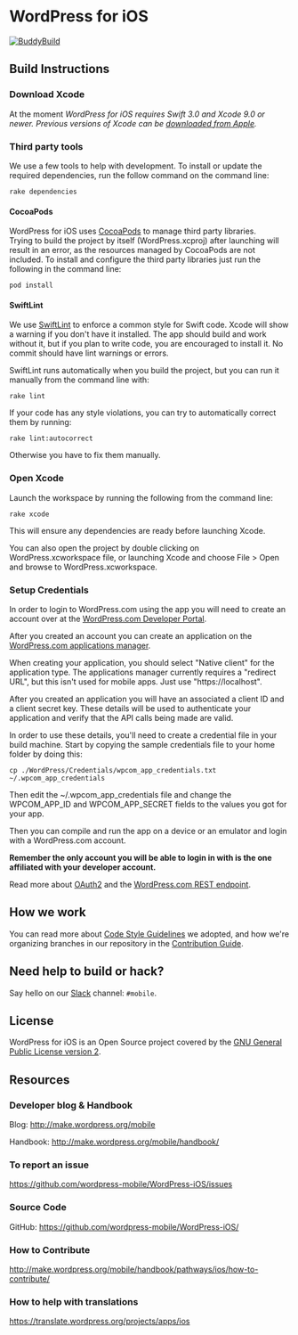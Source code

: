 # WordPress for iOS #

[![BuddyBuild](https://dashboard.buddybuild.com/api/statusImage?appID=57a120bbe0f5520100e11c19&branch=develop&build=latest)](https://dashboard.buddybuild.com/apps/57a120bbe0f5520100e11c19/build/latest)

## Build Instructions

### Download Xcode

At the moment *WordPress for iOS requires Swift 3.0 and Xcode 9.0 or newer. Previous versions of Xcode can be [downloaded from Apple](https://developer.apple.com/downloads/index.action).*

### Third party tools

We use a few tools to help with development. To install or update the required dependencies, run the follow command on the command line:

`rake dependencies`

#### CocoaPods

WordPress for iOS uses [CocoaPods](http://cocoapods.org/) to manage third party libraries.  
Trying to build the project by itself (WordPress.xcproj) after launching will result in an error, as the resources managed by CocoaPods are not included. To install and configure the third party libraries just run the following in the command line:

`pod install`

#### SwiftLint

We use [SwiftLint](https://github.com/realm/SwiftLint) to enforce a common style for Swift code. Xcode will show a warning if you don't have it installed. The app should build and work without it, but if you plan to write code, you are encouraged to install it. No commit should have lint warnings or errors.

SwiftLint runs automatically when you build the project, but you can run it manually from the command line with: 

`rake lint`

If your code has any style violations, you can try to automatically correct them by running:

`rake lint:autocorrect`

Otherwise you have to fix them manually.

### Open Xcode

Launch the workspace by running the following from the command line:

`rake xcode`

This will ensure any dependencies are ready before launching Xcode. 

You can also open the project by double clicking on WordPress.xcworkspace file, or launching Xcode and choose File > Open and browse to WordPress.xcworkspace.

### Setup Credentials

In order to login to WordPress.com using the app you will need to create an account over at the [WordPress.com Developer Portal](https://developer.wordpress.com).

After you created an account you can create an application on the [WordPress.com applications manager](https://developer.wordpress.com/apps/).

When creating your application, you should select "Native client" for the application type. The applications manager currently requires a "redirect URL", but this isn't used for mobile apps. Just use "https://localhost".

After you created an application you will have an associated a client ID and a client secret key. These details will be used to authenticate your application and verify that the API calls being made are valid. 

In order to use these details, you'll need to create a credential file in your build machine. Start by copying the sample credentials file to your home folder by doing this:

` cp ./WordPress/Credentials/wpcom_app_credentials.txt ~/.wpcom_app_credentials `

Then edit the ~/.wpcom_app_credentials file and change the WPCOM_APP_ID and WPCOM_APP_SECRET fields to the values you got for your app.

Then you can compile and run the app on a device or an emulator and login with a WordPress.com account.

**Remember the only account you will be able to login in with is the one affiliated with your developer account.** 

Read more about [OAuth2](https://developer.wordpress.com/docs/oauth2/) and the [WordPress.com REST endpoint](https://developer.wordpress.com/docs/api/).


## How we work ##

You can read more about [Code Style Guidelines](https://github.com/wordpress-mobile/WordPress-iOS/wiki/WordPress-for-iOS-Style-Guide) we adopted, and
how we're organizing branches in our repository in the [Contribution Guide](https://make.wordpress.org/mobile/handbook/pathways/ios/how-to-contribute/).

## Need help to build or hack? ##

Say hello on our [Slack](https://chat.wordpress.org) channel: `#mobile`.

## License

WordPress for iOS is an Open Source project covered by the [GNU General Public License version 2](LICENSE).

## Resources

### Developer blog & Handbook

Blog: http://make.wordpress.org/mobile

Handbook: http://make.wordpress.org/mobile/handbook/

### To report an issue

https://github.com/wordpress-mobile/WordPress-iOS/issues

### Source Code

GitHub: https://github.com/wordpress-mobile/WordPress-iOS/

### How to Contribute

http://make.wordpress.org/mobile/handbook/pathways/ios/how-to-contribute/

### How to help with translations

https://translate.wordpress.org/projects/apps/ios

